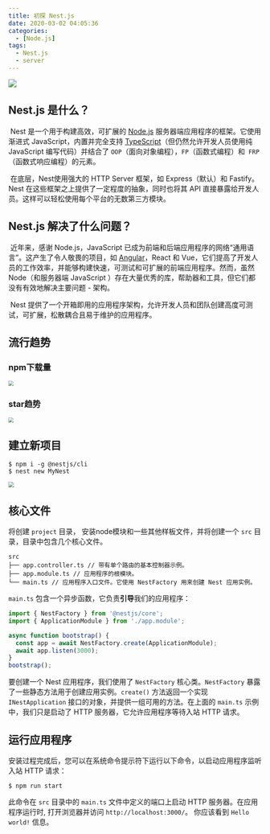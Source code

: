 ```yaml
---
title: 初探 Nest.js
date: 2020-03-02 04:05:36
categories:
  - [Node.js]
tags:
  - Nest.js
  - server
---
```


![](https://i.loli.net/2020/03/02/GwX6NzRqa85bLhT.png)

<!--more-->

## Nest.js 是什么？

​	Nest 是一个用于构建高效，可扩展的 [Node.js](http://nodejs.cn/) 服务器端应用程序的框架。它使用渐进式 JavaScript，内置并完全支持 [TypeScript](https://www.tslang.cn/)（但仍然允许开发人员使用纯 JavaScript 编写代码）并结合了 `OOP`（面向对象编程），`FP`（函数式编程）和` FRP`（函数式响应编程）的元素。

​	在底层，Nest使用强大的 HTTP Server 框架，如 Express（默认）和 Fastify。Nest 在这些框架之上提供了一定程度的抽象，同时也将其 API 直接暴露给开发人员。这样可以轻松使用每个平台的无数第三方模块。

## Nest.js 解决了什么问题？

​	近年来，感谢 Node.js，JavaScript 已成为前端和后端应用程序的网络“通用语言”。这产生了令人敬畏的项目，如 [Angular](https://angular.cn/)，React 和 Vue，它们提高了开发人员的工作效率，并能够构建快速，可测试和可扩展的前端应用程序。然而，虽然 Node（和服务器端 JavaScript ）存在大量优秀的库，帮助器和工具，但它们都没有有效地解决主要问题 - 架构。

​	Nest 提供了一个开箱即用的应用程序架构，允许开发人员和团队创建高度可测试，可扩展，松散耦合且易于维护的应用程序。

## 流行趋势

### npm下载量

<img src="https://i.loli.net/2020/03/02/yFtbpaICvz9mlEJ.png" style="zoom:60%;" />

### star趋势

<img src="https://i.loli.net/2020/03/02/eC8Nitx2Y4QcKwL.png" style="zoom:60%;" />

## 建立新项目

```shell
$ npm i -g @nestjs/cli
$ nest new MyNest
```

<img src="https://i.loli.net/2020/03/02/vyuW5OdrCiSHNPe.png" style="zoom: 67%;" />

## 核心文件

将创建 `project` 目录， 安装node模块和一些其他样板文件，并将创建一个 `src` 目录，目录中包含几个核心文件。

```
src
├── app.controller.ts // 带有单个路由的基本控制器示例。
├── app.module.ts // 应用程序的根模块。
└── main.ts // 应用程序入口文件。它使用 NestFactory 用来创建 Nest 应用实例。
```

`main.ts` 包含一个异步函数，它负责**引导**我们的应用程序：

```js
import { NestFactory } from '@nestjs/core';
import { ApplicationModule } from './app.module';

async function bootstrap() {
  const app = await NestFactory.create(ApplicationModule);
  await app.listen(3000);
}
bootstrap();
```

要创建一个 Nest 应用程序，我们使用了 `NestFactory` 核心类。`NestFactory` 暴露了一些静态方法用于创建应用实例。`create()` 方法返回一个实现 `INestApplication` 接口的对象，并提供一组可用的方法。在上面的 `main.ts` 示例中，我们只是启动了 HTTP 服务器，它允许应用程序等待入站 HTTP 请求。

## 运行应用程序

安装过程完成后，您可以在系统命令提示符下运行以下命令，以启动应用程序监听入站 HTTP 请求：

```shell
$ npm run start
```

此命令在 `src` 目录中的 `main.ts` 文件中定义的端口上启动 HTTP 服务器。在应用程序运行时, 打开浏览器并访问 `http://localhost:3000/`。 你应该看到 `Hello world!` 信息。
